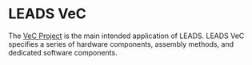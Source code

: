 # LEADS VeC

The [VeC Project](https://www.villanovacollege.org/giving/vec-project) is the main intended application of LEADS. LEADS VeC specifies a series of hardware components, assembly methods, and dedicated software components.